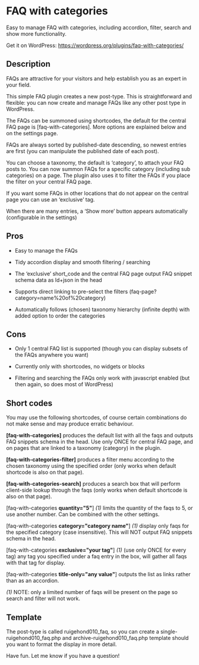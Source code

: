 # FAQ with categories
Easy to manage FAQ with categories, including accordion, filter, search and show more functionality.

Get it on WordPress: <https://wordpress.org/plugins/faq-with-categories/>

## Description

FAQs are attractive for your visitors and help establish you as an expert in your field.

This simple FAQ plugin creates a new post-type. This is straightforward and flexible: you can now create and manage FAQs like any other post type in WordPress.

The FAQs can be summoned using shortcodes, the default for the central FAQ page is [faq-with-categories]. More options are explained below and on the settings page.

FAQs are always sorted by published-date descending, so newest entries are first (you can manipulate the published date of each post).

You can choose a taxonomy, the default is ‘category’, to attach your FAQ posts to. You can now summon FAQs for a specific category (including sub categories) on a page. The plugin also uses it to filter the FAQs if you place the filter on your central FAQ page.

If you want some FAQs in other locations that do not appear on the central page you can use an ‘exclusive’ tag.

When there are many entries, a ‘Show more’ button appears automatically (configurable in the settings)

## Pros

- Easy to manage the FAQs

- Tidy accordion display and smooth filtering / searching

- The ‘exclusive’ short_code and the central FAQ page output FAQ snippet schema data as ld+json in the head

- Supports direct linking to pre-select the filters (faq-page?category=name%20of%20category)

- Automatically follows (chosen) taxonomy hierarchy (infinite depth) with added option to order the categories

## Cons

- Only 1 central FAQ list is supported (though you can display subsets of the FAQs anywhere you want)

- Currently only with shortcodes, no widgets or blocks

- Filtering and searching the FAQs only work with javascript enabled (but then again, so does most of WordPress)

## Short codes

You may use the following shortcodes, of course certain combinations do not make sense and may produce erratic behaviour.

**[faq-with-categories]** produces the default list with all the faqs and outputs FAQ snippets schema in the head. Use only ONCE for central FAQ page, and on pages that are linked to a taxonomy (category) in the plugin.

**[faq-with-categories-filter]** produces a filter menu according to the chosen taxonomy using the specified order (only works when default shortcode is also on that page).

**[faq-with-categories-search]** produces a search box that will perform client-side lookup through the faqs (only works when default shortcode is also on that page).

[faq-with-categories **quantity="5"**] *(1)* limits the quantity of the faqs to 5, or use another number. Can be combined with the other settings.

[faq-with-categories **category="category name"**] *(1)* display only faqs for the specified category (case insensitive). This will NOT output FAQ snippets schema in the head.

[faq-with-categories **exclusive="your tag"**] *(1)* (use only ONCE for every tag) any tag you specified under a faq entry in the box, will gather all faqs with that tag for display.

[faq-with-categories **title-only="any value"**] outputs the list as links rather than as an accordion.

*(1)* NOTE: only a limited number of faqs will be present on the page so search and filter will not work.

## Template

The post-type is called ruigehond010_faq, so you can create a single-ruigehond010_faq.php and archive-ruigehond010_faq.php template should you want to format the display in more detail.

Have fun. Let me know if you have a question!
